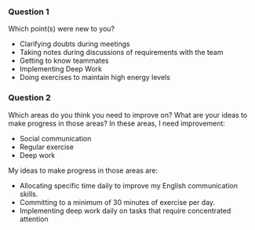 ### Question 1
Which point(s) were new to you?
- Clarifying doubts during meetings
- Taking notes during discussions of requirements with the team
- Getting to know teammates
- Implementing Deep Work
- Doing exercises to maintain high energy levels



### Question 2
Which areas do you think you need to improve on? What are your ideas to make progress in those areas?
In these areas, I need improvement:
- Social communication
- Regular exercise
- Deep work

My ideas to make progress in those areas are:
- Allocating specific time daily to improve my English communication skills.
- Committing to a minimum of 30 minutes of exercise per day.
- Implementing deep work daily on tasks that require concentrated attention
